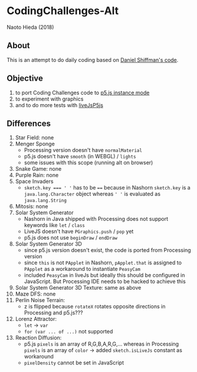 CodingChallenges-Alt
========

Naoto Hieda (2018)

About
--------

This is an attempt to do daily coding based on [Daniel Shiffman's code](https://github.com/CodingTrain/Rainbow-Code).

Objective
--------

1. to port Coding Challenges code to [p5.js instance mode](https://github.com/processing/p5.js/wiki/Global-and-instance-mode)
1. to experiment with graphics
1. and to do more tests with [liveJsP5js](https://github.com/micuat/liveJsP5js)

Differences
--------

1. Star Field: none
1. Menger Sponge
    * Processing version doesn't have `normalMaterial`
    * p5.js doesn't have `smooth` (in WEBGL) / `lights`
    * some issues with this scope (running alt on browser)
1. Snake Game: none
1. Purple Rain: none
1. Space Invaders
    * `sketch.key === ' '` has to be `==` because in Nashorn `sketch.key` is a `java.lang.Character` object whereas `' '` is evaluated as `java.lang.String`
1. Mitosis: none
1. Solar System Generator
    * Nashorn in Java shipped with Processing does not support keywords like `let` / `class`
    * LiveJS doesn't have `PGraphics.push` / `pop` yet
    * p5.js does not use `beginDraw` / `endDraw`
1. Solar System Generator 3D
    * since p5.js version doesn't exist, the code is ported from Processing version
    * since `this` is not `PApplet` in Nashorn, `pApplet.that` is assigned to `PApplet` as a workaround to instantiate `PeasyCam`
    * included `PeasyCam` in liveJs but ideally this should be configured in JavaScript. But Processing IDE needs to be hacked to achieve this
1. Solar System Generator 3D Texture: same as above
1. Maze DFS: none
1. Perlin Noise Terrain:
    * z is flipped because `rotateX` rotates opposite directions in Processing and p5.js???
1. Lorenz Attractor:
    * `let` -> `var`
    * `for (var ... of ...)` not supported
1. Reaction Diffusion:
    * p5.js `pixels` is an array of R,G,B,A,R,G,... whereas in Processing `pixels` is an array of `color` -> added `sketch.isLiveJs` constant as workaround
    * `pixelDensity` cannot be set in JavaScript
